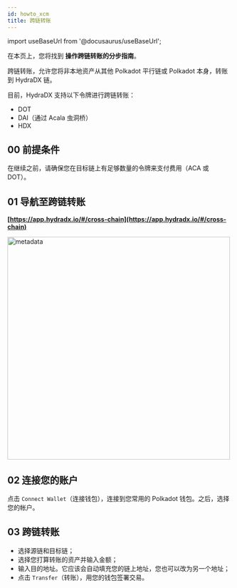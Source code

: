 ```yaml
---
id: howto_xcm
title: 跨链转账
---
```


import useBaseUrl from '@docusaurus/useBaseUrl';

在本页上，您将找到 **操作跨链转账的分步指南**。

跨链转账，允许您将非本地资产从其他 Polkadot 平行链或 Polkadot 本身，转账到 HydraDX 链。

目前，HydraDX 支持以下令牌进行跨链转账：
* DOT
* DAI（通过 Acala 虫洞桥）
* HDX

## 00 前提条件
在继续之前，请确保您在目标链上有足够数量的令牌来支付费用（ACA 或 DOT）。

## 01 导航至跨链转账
**[https://app.hydradx.io/#/cross-chain](https://app.hydradx.io/#/cross-chain)**

<div style={{textAlign: 'center'}}>
  <img alt="metadata" src={useBaseUrl('/howto_xcm/xcm_screen.jpg')} width="500px" />
</div>


## 02 连接您的账户
点击 `Connect Wallet`（连接钱包），连接到您常用的 Polkadot 钱包。之后，选择您的帐户。

## 03 跨链转账
* 选择源链和目标链；
* 选择您打算转账的资产并输入金额；
* 输入目的地址。它应该会自动填充您的链上地址，您也可以改为另一个地址；
* 点击 `Transfer`（转账），用您的钱包签署交易。
